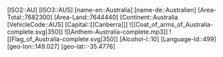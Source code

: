 ﻿---
location: [-35.4776,149.027]
type: Country
tags:
- geo/Country

SpocWebEntityId: 26838
isDeleted: false
confidential: public

---
[ISO2::AU]
[ISO3::AUS]
[name-en::Australia]
[name-de::Australien]
[Area-Total::7682300]
[Area-Land::7644440]
[Continent::Australia
[VehicleCode::AUS]
[Capital::[[Canberra]]]
![[Coat_of_arms_of_Australia-complete.svg|350]]
![[Anthem-Australia-complete.mp3]]
![[Flag_of_Australia-complete.svg|350]]
[Alcohol-l::10]
[Language-Id::499]
[geo-lon::149.027]
[geo-lat::-35.4776]

